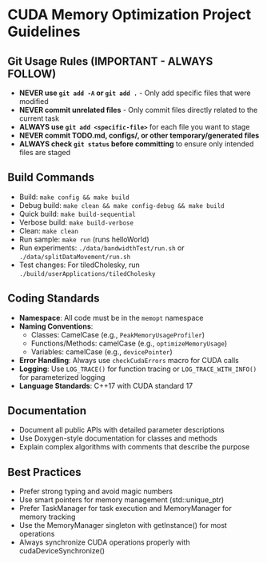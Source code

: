 # CUDA Memory Optimization Project Guidelines

## Git Usage Rules (IMPORTANT - ALWAYS FOLLOW)
- **NEVER use `git add -A` or `git add .`** - Only add specific files that were modified
- **NEVER commit unrelated files** - Only commit files directly related to the current task
- **ALWAYS use `git add <specific-file>`** for each file you want to stage
- **NEVER commit TODO.md, configs/, or other temporary/generated files**
- **ALWAYS check `git status` before committing** to ensure only intended files are staged

## Build Commands
- Build: `make config && make build`
- Debug build: `make clean && make config-debug && make build`
- Quick build: `make build-sequential`
- Verbose build: `make build-verbose`
- Clean: `make clean`
- Run sample: `make run` (runs helloWorld)
- Run experiments: `./data/bandwidthTest/run.sh` or `./data/splitDataMovement/run.sh`
- Test changes: For tiledCholesky, run `./build/userApplications/tiledCholesky`

## Coding Standards
- **Namespace**: All code must be in the `memopt` namespace
- **Naming Conventions**:
  - Classes: CamelCase (e.g., `PeakMemoryUsageProfiler`)
  - Functions/Methods: camelCase (e.g., `optimizeMemoryUsage`)
  - Variables: camelCase (e.g., `devicePointer`)
- **Error Handling**: Always use `checkCudaErrors` macro for CUDA calls
- **Logging**: Use `LOG_TRACE()` for function tracing or `LOG_TRACE_WITH_INFO()` for parameterized logging
- **Language Standards**: C++17 with CUDA standard 17

## Documentation
- Document all public APIs with detailed parameter descriptions
- Use Doxygen-style documentation for classes and methods
- Explain complex algorithms with comments that describe the purpose

## Best Practices
- Prefer strong typing and avoid magic numbers
- Use smart pointers for memory management (std::unique_ptr)
- Prefer TaskManager for task execution and MemoryManager for memory tracking
- Use the MemoryManager singleton with getInstance() for most operations
- Always synchronize CUDA operations properly with cudaDeviceSynchronize()